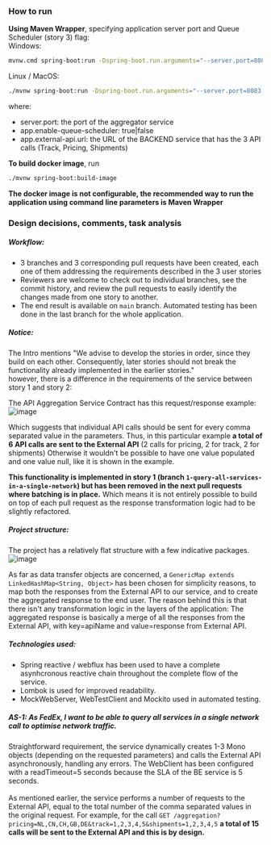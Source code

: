 ### How to run
**Using Maven Wrapper**, specifying application server port and Queue Scheduler (story 3) flag:  
Windows:
```bash
mvnw.cmd spring-boot:run -Dspring-boot.run.arguments="--server.port=8083 --app.enable-queue-scheduler=true --app.external-api.url=http://localhost:9999"
```
Linux / MacOS:
```bash
./mvnw spring-boot:run -Dspring-boot.run.arguments="--server.port=8083 --app.enable-queue-scheduler=true --app.external-api.url=http://localhost:9999"
```

where:
- server.port: the port of the aggregator service
- app.enable-queue-scheduler: true|false
- app.external-api.url: the URL of the BACKEND service that has the 3 API calls (Track, Pricing, Shipments)

**To build docker image**, run
```bash
./mvnw spring-boot:build-image
```

**The docker image is not configurable, the recommended way to run the application using command line parameters is Maven Wrapper**

### Design decisions, comments, task analysis

##### Workflow:
- 3 branches and 3 corresponding pull requests have been created, each one of them addressing the requirements described in the 3 user stories
- Reviewers are welcome to check out to individual branches, see the commit history, and review the pull requests to easily identify the changes made from one story to another.
- The end result is available on `main` branch. Automated testing has been done in the last branch for the whole application.

##### Notice:
The Intro mentions "We advise to develop the stories in order,
since they build on each other. Consequently, later stories should not break the
functionality already implemented in the earlier stories."  
however, there is a difference in the requirements of the service between story 1 and story 2:

The API Aggregation Service Contract  has this request/response example:
![image](https://github.com/kougianos/fedex-aggregator/assets/23719920/bb363f46-4479-4c12-b690-b9453acee8a5)

Which suggests that individual API calls should be sent for every comma separated value in the parameters. Thus, in this particular example **a total of 6 API calls are sent to the External API** (2 calls for pricing, 2 for track, 2 for shipments) Otherwise it wouldn't be possible to have one value populated and one value null, like it is shown in the example.

**This functionality is implemented in story 1 (branch `1-query-all-services-in-a-single-network`) but has been removed in the next pull requests where batching is in place.** Which means it is not entirely possible to build on top of each pull request as the response transformation logic had to be slightly refactored.

##### Project structure:
The project has a relatively flat structure with a few indicative packages.  
![image](https://github.com/kougianos/fedex-aggregator/assets/23719920/d46a987e-f57f-4b9a-a47c-65d8e9a1e0cd)

As far as data transfer objects are concerned, a `GenericMap extends LinkedHashMap<String, Object>` has been chosen for simplicity reasons, to map both the responses from the External API to our service, and to create the aggregated response to the end user. The reason behind this is that there isn't any transformation logic in the layers of the application:
The aggregated response is basically a merge of all the responses from the External API, with key=apiName and value=response from External API.

##### Technologies used:
- Spring reactive / webflux has been used to have a complete asynhcronous reactive chain throughout the complete flow of the service.
- Lombok is used for improved readability.
- MockWebServer, WebTestClient and Mockito used in automated testing.

##### AS-1: As FedEx, I want to be able to query all services in a single network call to optimise network traffic.
Straightforward requirement, the service dynamically creates 1-3 Mono<Response> objects (depending on the requested parameters) and calls the External API asynchronously, handling any errors. The WebClient has been configured with a readTimeout=5 seconds because the SLA of the BE service is 5 seconds.  
<br>
As mentioned earlier, the service performs a number of requests to the External API, equal to the total number of the comma separated values in the original request. For example, for the call 
`GET /aggregation?pricing=NL,CN,CH,GB,DE&track=1,2,3,4,5&shipments=1,2,3,4,5` **a total of 15 calls will be sent to the External API and this is by design.**
